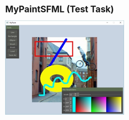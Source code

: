 # MyPaintSFML (Test Task)

![Screen](https://github.com/yurablok/MyPaintSFML/blob/master/MyPaint.jpg)